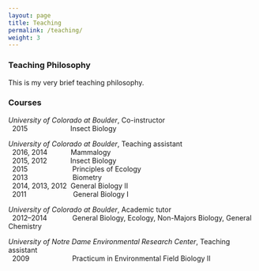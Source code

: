 ```yaml
---
layout: page
title: Teaching
permalink: /teaching/
weight: 3
---
```


### Teaching Philosophy  
This is my very brief teaching philosophy.  


### Courses  

*University of Colorado at Boulder*, Co-instructor  
&nbsp;&nbsp;2015&nbsp;&nbsp;&nbsp;&nbsp;&nbsp;&nbsp;&nbsp;&nbsp;&nbsp;&nbsp;&nbsp;&nbsp;&nbsp;&nbsp;&nbsp;&nbsp;&nbsp;&nbsp;&nbsp;&nbsp;&nbsp;&nbsp;Insect Biology  


*University of Colorado at Boulder*, Teaching assistant  
&nbsp;&nbsp;2016, 2014&nbsp;&nbsp;&nbsp;&nbsp;&nbsp;&nbsp;&nbsp;&nbsp;&nbsp;&nbsp;&nbsp;&nbsp;Mammalogy  
&nbsp;&nbsp;2015, 2012&nbsp;&nbsp;&nbsp;&nbsp;&nbsp;&nbsp;&nbsp;&nbsp;&nbsp;&nbsp;&nbsp;&nbsp;Insect Biology  
&nbsp;&nbsp;2015&nbsp;&nbsp;&nbsp;&nbsp;&nbsp;&nbsp;&nbsp;&nbsp;&nbsp;&nbsp;&nbsp;&nbsp;&nbsp;&nbsp;&nbsp;&nbsp;&nbsp;&nbsp;&nbsp;&nbsp;&nbsp;&nbsp;&nbsp;Principles of Ecology  
&nbsp;&nbsp;2013&nbsp;&nbsp;&nbsp;&nbsp;&nbsp;&nbsp;&nbsp;&nbsp;&nbsp;&nbsp;&nbsp;&nbsp;&nbsp;&nbsp;&nbsp;&nbsp;&nbsp;&nbsp;&nbsp;&nbsp;&nbsp;&nbsp;&nbsp;Biometry  
&nbsp;&nbsp;2014, 2013, 2012&nbsp;&nbsp;General Biology II  
&nbsp;&nbsp;2011&nbsp;&nbsp;&nbsp;&nbsp;&nbsp;&nbsp;&nbsp;&nbsp;&nbsp;&nbsp;&nbsp;&nbsp;&nbsp;&nbsp;&nbsp;&nbsp;&nbsp;&nbsp;&nbsp;&nbsp;&nbsp;&nbsp;&nbsp;&nbsp;General Biology I  


*University of Colorado at Boulder*, Academic tutor  
&nbsp;&nbsp;2012–2014&nbsp;&nbsp;&nbsp;&nbsp;&nbsp;&nbsp;&nbsp;&nbsp;&nbsp;&nbsp;&nbsp;&nbsp;&nbsp;General Biology, Ecology, Non-Majors Biology, General Chemistry  


*University of Notre Dame Environmental Research Center*, Teaching assistant  
&nbsp;&nbsp;2009&nbsp;&nbsp;&nbsp;&nbsp;&nbsp;&nbsp;&nbsp;&nbsp;&nbsp;&nbsp;&nbsp;&nbsp;&nbsp;&nbsp;&nbsp;&nbsp;&nbsp;&nbsp;&nbsp;&nbsp;&nbsp;&nbsp;Practicum in Environmental Field Biology II


